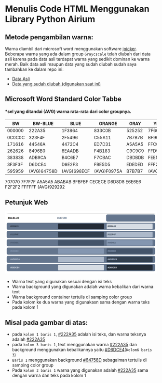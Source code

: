 # Menulis Code HTML Menggunakan Library Python Airium

## Metode pengambilan warna:
Warna diambil dari microsoft word menggunakan software [jpicker](github.com/stanford-gfx/jpicker). Beberapa warna yang ada dalam group `Graycscale` telah diubah dari data asli karena pada data asli terdapat warna yang sedikit dominan ke warna merah.
Baik data asli maupun data yang sudah diubah sudah saya tambahkan ke dalam repo ini:
- [Data Asli]()
- [Data yang sudah diubah (digunakan saat ini)]()
## Microsoft Word Standard Color Tabbe
#### *sel yang ditandai (AVG) warna rata-rata dari color groupnya.
BW|BW-BLUE|BLUE|ORANGE|GRAY|YELLOW|BLUE2|GREEN
|-|-|-|-|-|-|-|-|
|000000|222A35|1F3864|833C0B|525252|7F6000|1E4E79|375623
|0C0C0C|323F4F|2F5496|C55A11|7B7B7B|BF9000|2E75B5|538135
|171616|44546A|4472C4|ED7D31|A5A5A5|FFC000|5B9BD5|70AD47
|262626|8496B0|8EAADB|F4B183|C9C9C9|FFD965|9CC3E5|A8D08D
|383838|ADB9CA|B4C6E7|F7CBAC|DBDBDB|FEE599|BDD7EE|C5E0B3
|3F3F3F|D6DCE4|D9E2F3|FBE5D5|EDEDED|FFF2CC|DEEBF6|E2EFD9
|595959|(AVG)64758D|(AVG)698ECF|(AVG)F0975A|B7B7B7|(AVG)FFCC32|(AVG)7BACDD|(AVG)8CBE6A
707070
7F7F7F
A5A5A5
ABABAB
BFBFBF
CECECE
D8D8D8
E6E6E6
F2F2F2
FFFFFF
(AVG)929292

## Petunjuk Web
![BW-BLUE](BW-BLUE.png "fig1")
- Warna text yang digunakan sesuai dengan isi teks
- Warna background yang digunakan adalah warna kebalikan dari warna text
- Warna background container tertulis di samping color group
- Pada kolom ke dua warna yang digunakasn sama dengan warna teks pada kolom 1
## Misal pada gambar di atas:
- pada `kolom 1 baris 1`, [#222A35](#222A35) adalah isi teks, dan warna teksnya adalah [#222A35](#222A35) 
- pada `kolom 3 baris 1`, text menggunakan warna [#222A35](#222A35)  dan background menggunakan kebalikannya yaitu [#D6DCE4](#D6DCE4)(`Kolom6 baris 3`)
- `Baris 1` menggunakan background [#64758D](#64758D) sebagaiman tertulis di samping color group
- Pada `kolom 2 baris 1` warna yang digunakan adalah [#222A35](#222A35)  sama dengan warna dan teks pada kolom 1

